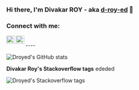 ### Hi there, I'm Divakar ROY - aka [d-roy-ed][website] 👋

### Connect with me:

[<img align="left" alt="droyed" width="22px" src="https://github.githubassets.com/images/modules/logos_page/Octocat.png" />][website]
[<img align="left" alt="droyed | LinkedIn" width="22px" src="https://img.icons8.com/fluency/48/000000/linkedin.png" />][linkedin]

<br />
----

![Droyed's GitHub stats](https://github-readme-stats.vercel.app/api?username=droyed&show_icons=true&theme=merko)

**Divakar Roy's Stackoverflow tags**
ededed

![Droyed's Stackoverflow tags](https://i.stack.imgur.com/WcN6k.png)


[website]: https://github.com/droyed
[linkedin]: https://www.linkedin.com/in/droyed/
